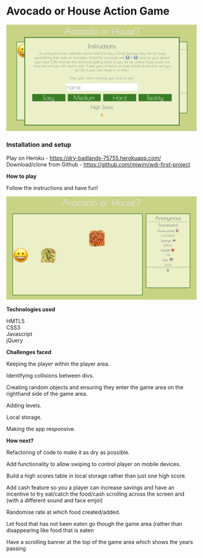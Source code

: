 # Avocado or House Action Game


![landing page image](images/landing_page_image)

### Installation and setup

Play on Heroku - https://dry-badlands-75755.herokuapp.com/ <br>
Download/clone from Github - https://github.com/mjwim/wdi-first-project

**How to play**

Follow the instructions and have fun!

![game in play image](images/game_in_play_image)

**Technologies used**

HMTL5 <br>
CSS3 <br>
Javascript <br>
jQuery <br>

**Challenges faced**

Keeping the player within the player area.

Identifying collisions between divs.

Creating random objects and ensuring they enter the game area on the righthand side of the game area.

Adding levels.

Local storage.

Making the app responsive.

**How next?**

Refactoring of code to make it as dry as possible.

Add functionality to allow swiping to control player on mobile devices.

Build a high scores table in local storage rather than just one high score.

Add cash feature so you a player can increase savings and have an incentive to try eat/catch the food/cash scrolling across the screen and (with a different sound and face emjoi)

Randomise rate at which food created/added.

Let food that has not been eaten go though the game area (rather than disappearing like food that is eaten

Have a scrolling banner at the top of the game area which shows the years passing